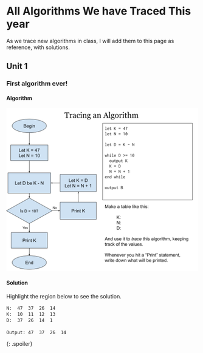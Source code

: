 # All Algorithms We have Traced This year

As we trace new algorithms in class, I will add them to this page as reference, with solutions. 

## Unit 1

### First algorithm ever!

#### Algorithm

![First traced algorithm](algorithm_images/algorithm1.svg)

#### Solution

Highlight the region below to see the solution.

```
N:  47  37  26  14
K:  10  11  12  13
D:  37  26  14  1

Output: 47  37  26  14
```
{: .spoiler}